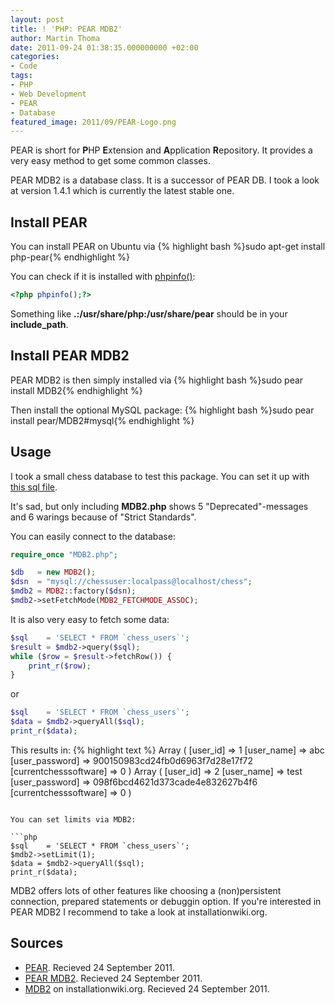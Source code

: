 ```yaml
---
layout: post
title: ! 'PHP: PEAR MDB2'
author: Martin Thoma
date: 2011-09-24 01:38:35.000000000 +02:00
categories:
- Code
tags:
- PHP
- Web Development
- PEAR
- Database
featured_image: 2011/09/PEAR-Logo.png
---
```

PEAR is short for <strong>P</strong>HP <strong>E</strong>xtension and <strong>A</strong>pplication <strong>R</strong>epository. It provides a very easy method to get some common classes.

PEAR MDB2 is a database class. It is a successor of PEAR DB. I took a look at version 1.4.1 which is currently the latest stable one.

<h2>Install PEAR</h2>
You can install PEAR on Ubuntu via
{% highlight bash %}sudo apt-get install php-pear{% endhighlight %}

You can check if it is installed with <a href="http://php.net/manual/en/function.phpinfo.php">phpinfo()</a>:

```php
<?php phpinfo();?>
```

Something like <strong>.:/usr/share/php:/usr/share/pear</strong> should be in your <strong>include_path</strong>.

<h2>Install PEAR MDB2</h2>
PEAR MDB2 is then simply installed via
{% highlight bash %}sudo pear install MDB2{% endhighlight %}

Then install the optional MySQL package:
{% highlight bash %}sudo pear install pear/MDB2#mysql{% endhighlight %}

<h2>Usage</h2>
I took a small chess database to test this package. You can set it up with <a href="http://code.google.com/p/community-chess/source/browse/trunk/install/chess.sql?spec=svn99&r=98">this sql file</a>.

It's sad, but only including <strong>MDB2.php</strong> shows 5 "Deprecated"-messages and 6 warings because of "Strict Standards".

You can easily connect to the database:

```php
require_once "MDB2.php";

$db   = new MDB2();
$dsn  = "mysql://chessuser:localpass@localhost/chess";
$mdb2 = MDB2::factory($dsn);
$mdb2->setFetchMode(MDB2_FETCHMODE_ASSOC);
```

It is also very easy to fetch some data:

```php
$sql    = 'SELECT * FROM `chess_users`';
$result = $mdb2->query($sql);
while ($row = $result->fetchRow()) {
    print_r($row);
}
```

or 

```php
$sql    = 'SELECT * FROM `chess_users`';
$data = $mdb2->queryAll($sql);
print_r($data);
```

This results in:
{% highlight text %}
Array
(
    [user_id] => 1
    [user_name] => abc
    [user_password] => 900150983cd24fb0d6963f7d28e17f72
    [currentchesssoftware] => 0
)
Array
(
    [user_id] => 2
    [user_name] => test
    [user_password] => 098f6bcd4621d373cade4e832627b4f6
    [currentchesssoftware] => 0
)
```

You can set limits via MDB2:

```php
$sql    = 'SELECT * FROM `chess_users`';
$mdb2->setLimit(1);
$data = $mdb2->queryAll($sql);
print_r($data);
```

MDB2 offers lots of other features like choosing a (non)persistent connection, prepared statements or debuggin option. If you're interested in PEAR MDB2 I recommend to take a look at installationwiki.org.

<h2>Sources</h2>
<ul>
    <li><a href="http://en.wikipedia.org/wiki/PEAR" title="PEAR">PEAR</a>. Recieved 24 September 2011.</li>
    <li><a href="http://pear.php.net/package/MDB2" title="PEAR MDB2">PEAR MDB2</a>. Recieved 24 September 2011.</li>
    <li><a href="http://www.installationwiki.org/MDB2">MDB2</a> on installationwiki.org. Recieved 24 September 2011.</li>
</ul>
